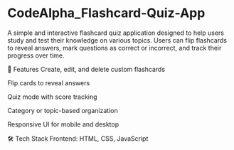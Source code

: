 # CodeAlpha_Flashcard-Quiz-App
A simple and interactive flashcard quiz application designed to help users study and test their knowledge on various topics. Users can flip flashcards to reveal answers, mark questions as correct or incorrect, and track their progress over time.

🚀 Features
Create, edit, and delete custom flashcards

Flip cards to reveal answers

Quiz mode with score tracking

Category or topic-based organization

Responsive UI for mobile and desktop

🛠️ Tech Stack
Frontend: HTML, CSS, JavaScript 
